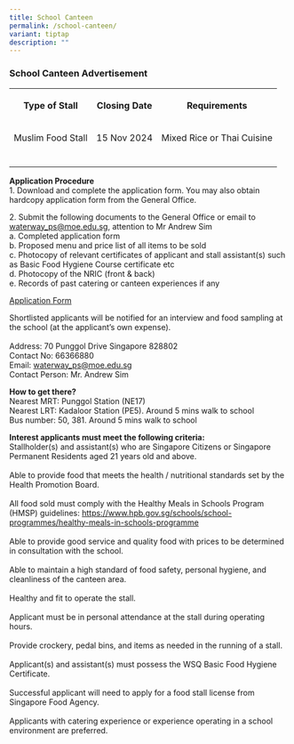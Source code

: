 ```yaml
---
title: School Canteen
permalink: /school-canteen/
variant: tiptap
description: ""
---
```

<h3>School Canteen Advertisement<br></h3>
<table style="minWidth: 75px">
<colgroup>
<col>
<col>
<col>
</colgroup>
<tbody>
<tr>
<th rowspan="1" colspan="1">
<p>Type of Stall</p>
</th>
<th rowspan="1" colspan="1">
<p>Closing Date</p>
</th>
<th rowspan="1" colspan="1">
<p>Requirements</p>
</th>
</tr>
<tr>
<td rowspan="1" colspan="1">
<p>Muslim Food Stall</p>
</td>
<td rowspan="1" colspan="1">
<p>15 Nov 2024</p>
</td>
<td rowspan="1" colspan="1">
<p>Mixed Rice or Thai Cuisine</p>
</td>
</tr>
<tr>
<td rowspan="1" colspan="1">
<p></p>
</td>
<td rowspan="1" colspan="1">
<p></p>
</td>
<td rowspan="1" colspan="1">
<p></p>
</td>
</tr>
</tbody>
</table>
<p><strong>Application Procedure</strong>
<br>1. Download and complete the application form. You may also obtain hardcopy
application form from the General Office.</p>
<p>2. Submit the following documents to the General Office or email to
<a href="mailto:waterway_ps@moe.edu.sg" rel="noopener noreferrer nofollow" target="_blank">waterway_ps@moe.edu.sg</a>, attention to Mr Andrew Sim
<br>a. Completed application form
<br>b. Proposed menu and price list of all items to be sold
<br>c. Photocopy of relevant certificates of applicant and stall assistant(s)
such as Basic Food Hygiene Course certificate etc
<br>d. Photocopy of the NRIC (front &amp; back)
<br>e. Records of past catering or canteen experiences if any</p>
<p><a href="" rel="noopener nofollow" target="_blank">Application Form</a>
</p>
<p>Shortlisted applicants will be notified for an interview and food sampling
at the school (at the applicant’s own expense).
<br>
<br>Address: 70 Punggol Drive Singapore 828802
<br>Contact No: 66366880
<br>Email: <a href="mailto:waterway_ps@moe.edu.sg" rel="noopener noreferrer nofollow" target="_blank">waterway_ps@moe.edu.sg</a>
<br>Contact Person: Mr. Andrew Sim</p>
<p></p>
<p><strong>How to get there?</strong>
<br>Nearest MRT: Punggol Station (NE17)
<br>Nearest LRT: Kadaloor Station (PE5). Around 5 mins walk to school
<br>Bus number: 50, 381. Around 5 mins walk to school</p>
<p></p>
<p><strong>Interest applicants must meet the following criteria:</strong>
<br>Stallholder(s) and assistant(s) who are Singapore Citizens or Singapore
Permanent Residents aged 21 years old and above.
<br>
<br>Able to provide food that meets the health / nutritional standards set
by the Health Promotion Board.
<br>
<br>All food sold must comply with the Healthy Meals in Schools Program (HMSP)
guidelines: <a href="https://www.hpb.gov.sg/schools/school-programmes/healthy-meals-in-schools-programme" rel="noopener noreferrer nofollow" target="_blank">https://www.hpb.gov.sg/schools/school-programmes/healthy-meals-in-schools-programme</a>
<br>
<br>Able to provide good service and quality food with prices to be determined
in consultation with the school.
<br>
<br>Able to maintain a high standard of food safety, personal hygiene, and
cleanliness of the canteen area.
<br>
<br>Healthy and fit to operate the stall.
<br>
<br>Applicant must be in personal attendance at the stall during operating
hours.
<br>
<br>Provide crockery, pedal bins, and items as needed in the running of a
stall.
<br>
<br>Applicant(s) and assistant(s) must possess the WSQ Basic Food Hygiene
Certificate.
<br>
<br>Successful applicant will need to apply for a food stall license from
Singapore Food Agency.
<br>
<br>Applicants with catering experience or experience operating in a school
environment are preferred.</p>
<p></p>
<p></p>
<p></p>